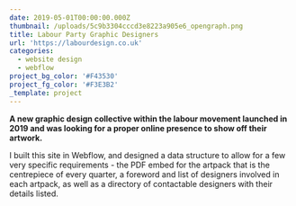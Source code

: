 ```yaml
---
date: 2019-05-01T00:00:00.000Z
thumbnail: /uploads/5c9b3304cccd3e8223a905e6_opengraph.png
title: Labour Party Graphic Designers
url: 'https://labourdesign.co.uk'
categories:
  - website design
  - webflow
project_bg_color: '#F43530'
project_fg_color: '#F3E3B2'
_template: project
---
```


**A new graphic design collective within the labour movement launched in 2019 and was looking for a proper online presence to show off their artwork.**

I built this site in Webflow, and designed a data structure to allow for a few very specific requirements - the PDF embed for the artpack that is the centrepiece of every quarter, a foreword and list of designers involved in each artpack, as well as a directory of contactable designers with their details listed.

